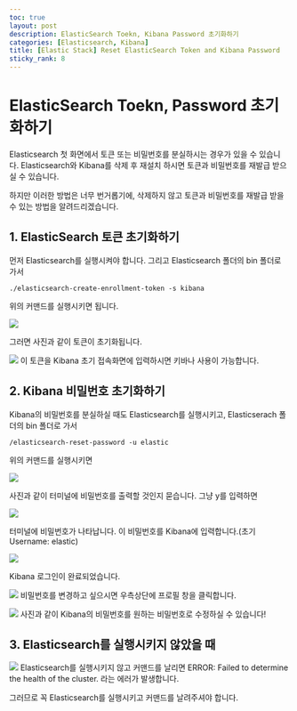 ```yaml
---
toc: true
layout: post
description: ElasticSearch Toekn, Kibana Password 초기화하기
categories: [Elasticsearch, Kibana]
title: [Elastic Stack] Reset ElasticSearch Token and Kibana Password
sticky_rank: 8
---
```


# ElasticSearch Toekn, Password 초기화하기

Elasticsearch 첫 화면에서 토큰 또는 비밀번호를 분실하시는 경우가 있을 수 있습니다.
Elasticsearch와 Kibana를 삭제 후 재설치 하시면
토큰과 비밀번호를 재발급 받으실 수 있습니다.

하지만 이러한 방법은 너무 번거롭기에, 삭제하지 않고
토큰과 비밀번호를 재발급 받을 수 있는 방법을 알려드리겠습니다.

## 1. ElasticSearch 토큰 초기화하기

먼저 Elasticsearch를 실행시켜야 합니다.
그리고 Elasticsearch 폴더의 bin 폴더로 가서

```shell
./elasticsearch-create-enrollment-token -s kibana
```

위의 커맨드를 실행시키면 됩니다.

![]({{site.baseurl}}/images/2022-05-15-token-password/token1.PNG)

그러면 사진과 같이 토큰이 초기화됩니다.

![]({{site.baseurl}}/images/inter6.PNG)
이 토큰을 Kibana 초기 접속화면에 입력하시면 키바나 사용이 가능합니다.

## 2. Kibana 비밀번호 초기화하기

Kibana의 비밀번호를 분실하실 때도
Elasticsearch를 실행시키고, Elasticserach 폴더의
bin 폴더로 가서

```
/elasticsearch-reset-password -u elastic
```

위의 커맨드를 실행시키면

![]({{site.baseurl}}/images/2022-05-15-token-password/token2.PNG)

사진과 같이 터미널에 비밀번호를 출력할 것인지 묻습니다.
그냥 y를 입력하면

![]({{site.baseurl}}/images/2022-05-15-token-password/token3.PNG)

터미널에 비밀번호가 나타납니다.
이 비밀번호를 Kibana에 입력합니다.(초기 Username: elastic)

![]({{site.baseurl}}/images/2022-05-15-token-password/token5.PNG)

Kibana 로그인이 완료되었습니다.

![]({{site.baseurl}}/images/2022-05-15-token-password/token6.PNG)
비밀번호를 변경하고 싶으시면 우측상단에 프로필 창을 클릭합니다.

![]({{site.baseurl}}/images/2022-05-15-token-password/token7.PNG)
사진과 같이 Kibana의 비밀번호를 원하는 비밀번호로 수정하실 수 있습니다!

## 3. Elasticsearch를 실행시키지 않았을 때

![]({{site.baseurl}}/images/2022-05-15-token-password/token8.PNG)
Elasticsearch를 실행시키지 않고 커맨드를 날리면
ERROR: Failed to determine the health of the cluster. 라는 에러가 발생합니다.

그러므로 꼭 Elasticsearch를 실행시키고 커맨드를 날려주셔야 합니다.
